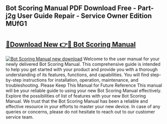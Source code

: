 ## Bot Scoring Manual PDF Download Free - Part-j2g User Guide Repair - Service Owner Edition MUfG1

# <h2><a href="http://bc10454.oget.top/?id=Bot+Scoring+Manual">🔗Download New 👉🔴 Bot Scoring Manual</a></h2>

[![Bot Scoring Manual new download](https://i.imgur.com/5g1atiW.png)](http://bc10454.oget.top/?id=Bot+Scoring+Manual)
Welcome to the user manual for your newly delivered Bot Scoring Manual. This comprehensive guide is intended to help you get started with your product and provide you with a thorough understanding of its features, functions, and capabilities. You will find step-by-step instructions for installation, operation, maintenance, and troubleshooting. Please Keep This Manual for Future Reference This manual will be your reliable guide to using your new Bot Scoring Manual effectively. Explore the possibilities of list of features with your new Bot Scoring Manual. We trust that the Bot Scoring Manual has been a reliable and effective resource in your efforts to master your new device. In case of any queries or concerns, please do not hesitate to reach out to our customer service team.
